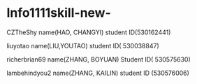 # Info1111skill-new-

CZTheShy name(HAO, CHANGYI) student ID(530162441)

liuyotao name(LIU,YOUTAO) student ID( 530038847)

richerbrian69 name(ZHANG, BOYUAN) Student ID( 530575630)

Iambehindyou2 name(ZHANG, KAILIN) student ID (530576006)
